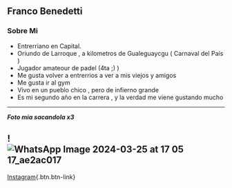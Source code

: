 ## Franco Benedetti
###  Sobre Mi
- Entrerriano en Capital.
- Oriundo de Larroque , a kilometros de Gualeguaycgu ( Carnaval del País )
- Jugador amateour de padel (4ta ;) )
- Me gusta volver a entrerrios a ver a mis viejos y amigos
- Me gusta ir al gym
- Vivo en un pueblo chico , pero de infierno grande
- Es mi segundo año en la carrera , y la verdad me viene gustando mucho 
---
***Foto mia sacandola x3***

!![WhatsApp Image 2024-03-25 at 17 05 17_ae2ac017](https://github.com/pdepviernestm/2024-presentacion-FrancoBenedetti1907/assets/151104177/0ad5b88f-8247-439f-a885-4f6a76350f09)
---
[Instagram](https://www.instagram.com/franbenedetti__/){.btn.btn-link}

